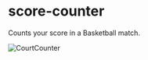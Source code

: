 # score-counter
Counts your score in a Basketball match.

![CourtCounter](https://user-images.githubusercontent.com/72801405/100549478-21008780-3299-11eb-84de-21509a13182e.PNG)
